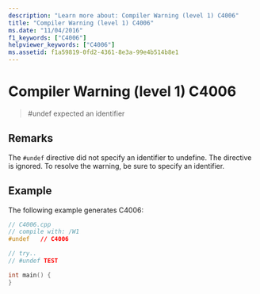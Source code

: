 ```yaml
---
description: "Learn more about: Compiler Warning (level 1) C4006"
title: "Compiler Warning (level 1) C4006"
ms.date: "11/04/2016"
f1_keywords: ["C4006"]
helpviewer_keywords: ["C4006"]
ms.assetid: f1a59819-0fd2-4361-8e3a-99e4b514b8e1
---
```

# Compiler Warning (level 1) C4006

> #undef expected an identifier

## Remarks

The `#undef` directive did not specify an identifier to undefine. The directive is ignored. To resolve the warning, be sure to specify an identifier.

## Example

The following example generates C4006:

```cpp
// C4006.cpp
// compile with: /W1
#undef   // C4006

// try..
// #undef TEST

int main() {
}
```
